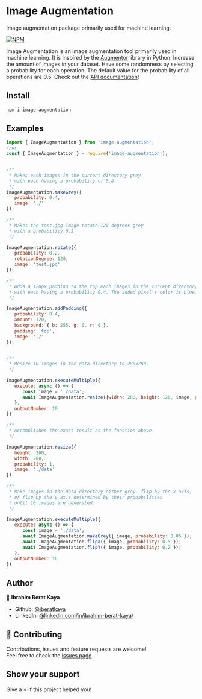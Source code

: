 # Image Augmentation

Image augmentation package primarily used for machine learning.

[![NPM](https://nodei.co/npm/image-augmentation.png)](https://nodei.co/npm/image-augmentation/)

Image Augmentation is an image augmentation tool primarily used in machine learning. It is inspired by the [Augmentor](https://github.com/mdbloice/Augmentor) library in Python. Increase the amount of images in your dataset. Have some randomness by selecting a probability for each operation. The default value for the probability of all operations are 0.5. Check out the [API documentation](https://iberatkaya.github.io/image-augmentation/)!


## Install

```sh
npm i image-augmentation
```
## Examples
```javascript
import { ImageAugmentation } from 'image-augmentation';
//or
const { ImageAugmentation } = require('image-augmentation');


/**
 * Makes each images in the current directory grey 
 * with each having a probability of 0.4.
 */
ImageAugmentation.makeGrey({
   probability: 0.4,
   image: './'
});

/**
 * Makes the test.jpg image rotate 120 degrees grey 
 * with a probability 0.2
 */

ImageAugmentation.rotate({
   probability: 0.2,
   rotationDegree: 120,
   image: 'test.jpg'
});

/**
 * Adds a 120px padding to the top each images in the current directory 
 * with each having a probability 0.4. The added pixel's color is blue.
 */

ImageAugmentation.addPadding({
   probability: 0.4,
   amount: 120,
   background: { b: 255, g: 0, r: 0 },
   padding: 'top',
   image: './'
});


/**
 * Resize 10 images in the data directory to 280x280.
 */

ImageAugmentation.executeMultiple({
   execute: async () => {
      const image = './data';
      await ImageAugmentation.resize({width: 280, height: 120, image, probability: 1});
   },
   outputNumber: 10
})

/**
 * Accomplishes the exact result as the function above
 */

ImageAugmentation.resize({
   height: 280,
   width: 280,
   probability: 1,
   image: './data'
})

/**
 * Make images in the data directory either grey, flip by the x axis, 
 * or flip by the y axis determined by their probabilities 
 * until 10 images are generated.
 */

ImageAugmentation.executeMultiple({
   execute: async () => {
      const image = './data';
      await ImageAugmentation.makeGrey({ image, probability: 0.05 });
      await ImageAugmentation.flipX({ image, probability: 0.5 });
      await ImageAugmentation.flipY({ image, probability: 0.2 });
   },
   outputNumber: 10
})

```

## Author

👤 **Ibrahim Berat Kaya**

* Github: [@iberatkaya](https://github.com/iberatkaya)
* LinkedIn: [@linkedin.com/in/ibrahim-berat-kaya/](https://linkedin.com/in/ibrahim-berat-kaya/)

## 🤝 Contributing

Contributions, issues and feature requests are welcome!<br />Feel free to check the [issues page](https://github.com/iberatkaya/image-augmentation/issues). 

## Show your support

Give a ⭐️ if this project helped you!